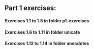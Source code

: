 ## Part 1 exercises:

#### Exercises 1.1 to 1.5 in folder p1-exercises

#### Exercises 1.6 to 1.11 in folder unicafe

#### Exercises 1.12 to 1.14 in folder anecdotes

